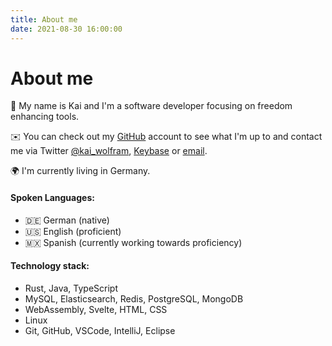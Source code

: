 ```yaml
---
title: About me
date: 2021-08-30 16:00:00
---
```



# About me

🌋 My name is Kai and I'm a software developer focusing on freedom enhancing tools.

✉️ You can check out my [GitHub](https://github.com/KaiWitt) account to see what I'm up to and contact me via Twitter [@kai_wolfram](https://twitter.com/kai_wolfram), [Keybase](https://keybase.io/kaiwitt) or [email](mailto:kaiwolfram@protonmail.com).

🌍 I'm currently living in Germany.


#### Spoken Languages:
- 🇩🇪 German (native)
- 🇺🇸 English (proficient)
- 🇲🇽 Spanish (currently working towards proficiency)

#### Technology stack:
- Rust, Java, TypeScript
- MySQL, Elasticsearch, Redis, PostgreSQL, MongoDB
- WebAssembly, Svelte, HTML, CSS
- Linux
- Git, GitHub, VSCode, IntelliJ, Eclipse